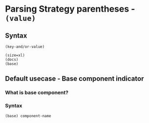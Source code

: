 # Parsing Strategy parentheses - `(value)`

## Syntax

`(key-and/or-value)`

```
(size=xl)
(docs)
(base)
```

## Default usecase - Base component indicator

### What is base component?

### Syntax

`(base) component-name`
